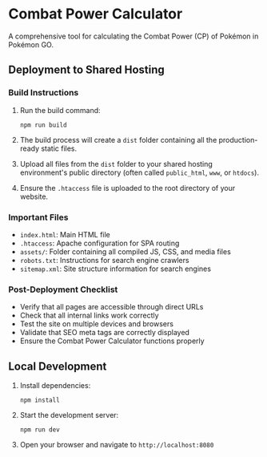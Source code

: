 
# Combat Power Calculator

A comprehensive tool for calculating the Combat Power (CP) of Pokémon in Pokémon GO.

## Deployment to Shared Hosting

### Build Instructions

1. Run the build command:
   ```
   npm run build
   ```

2. The build process will create a `dist` folder containing all the production-ready static files.

3. Upload all files from the `dist` folder to your shared hosting environment's public directory (often called `public_html`, `www`, or `htdocs`).

4. Ensure the `.htaccess` file is uploaded to the root directory of your website.

### Important Files

- `index.html`: Main HTML file
- `.htaccess`: Apache configuration for SPA routing
- `assets/`: Folder containing all compiled JS, CSS, and media files
- `robots.txt`: Instructions for search engine crawlers
- `sitemap.xml`: Site structure information for search engines

### Post-Deployment Checklist

- Verify that all pages are accessible through direct URLs
- Check that all internal links work correctly
- Test the site on multiple devices and browsers
- Validate that SEO meta tags are correctly displayed
- Ensure the Combat Power Calculator functions properly

## Local Development

1. Install dependencies:
   ```
   npm install
   ```

2. Start the development server:
   ```
   npm run dev
   ```

3. Open your browser and navigate to `http://localhost:8080`
